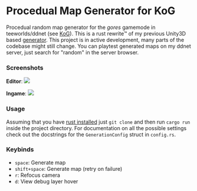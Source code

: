 # Procedual Map Generator for KoG

Procedual random map generator for the _gores_ gamemode in teeworlds/ddnet (see [KoG](https://kog.tw/)). This is a rust rewrite™ of my previous Unity3D based [generator](https://github.com/iMilchshake/gores-map-generation). This project is in active development, many parts of the codebase might still change. You can playtest generated maps on my ddnet server, just search for "random" in the server browser.


### Screenshots

**Editor**:
![](https://github.com/iMilchshake/gores-mapgen-rust/blob/main/docs/editor_preview.png?raw=true)

**Ingame**:
![](https://github.com/iMilchshake/gores-mapgen-rust/blob/main/docs/ingame_preview.png?raw=true)


### Usage
Assuming that you have [rust installed](https://rustup.rs/) just `git clone` and then run `cargo run` inside the project directory. For documentation on all the possible settings check out the docstrings for the `GenerationConfig` struct in `config.rs`.

### Keybinds

- `space`: Generate map
- `shift+space`: Generate map (retry on failure)
- `r`: Refocus camera
- `d`: View debug layer hover

